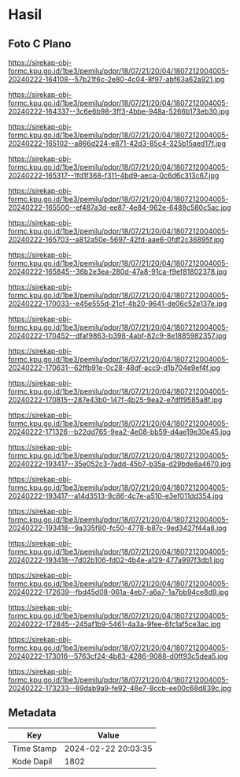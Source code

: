 # Hasil

## Foto C Plano

https://sirekap-obj-formc.kpu.go.id/1be3/pemilu/pdpr/18/07/21/20/04/1807212004005-20240222-164108--57b21f6c-2e80-4c04-8f97-abf63a62a921.jpg

https://sirekap-obj-formc.kpu.go.id/1be3/pemilu/pdpr/18/07/21/20/04/1807212004005-20240222-164337--3c6e6b98-3ff3-4bbe-948a-5266b173eb30.jpg

https://sirekap-obj-formc.kpu.go.id/1be3/pemilu/pdpr/18/07/21/20/04/1807212004005-20240222-165102--a866d224-e871-42d3-85c4-325b15aed17f.jpg

https://sirekap-obj-formc.kpu.go.id/1be3/pemilu/pdpr/18/07/21/20/04/1807212004005-20240222-165317--1fd1f368-f311-4bd9-aeca-0c6d6c313c67.jpg

https://sirekap-obj-formc.kpu.go.id/1be3/pemilu/pdpr/18/07/21/20/04/1807212004005-20240222-165500--ef487a3d-ee87-4e84-962e-6488c580c5ac.jpg

https://sirekap-obj-formc.kpu.go.id/1be3/pemilu/pdpr/18/07/21/20/04/1807212004005-20240222-165703--a812a50e-5697-42fd-aae6-0fdf2c36895f.jpg

https://sirekap-obj-formc.kpu.go.id/1be3/pemilu/pdpr/18/07/21/20/04/1807212004005-20240222-165845--36b2e3ea-280d-47a8-91ca-f9ef81802378.jpg

https://sirekap-obj-formc.kpu.go.id/1be3/pemilu/pdpr/18/07/21/20/04/1807212004005-20240222-170033--e45e555d-21cf-4b20-9641-de06c52e137e.jpg

https://sirekap-obj-formc.kpu.go.id/1be3/pemilu/pdpr/18/07/21/20/04/1807212004005-20240222-170452--dfaf9863-b398-4abf-82c9-8e1885982357.jpg

https://sirekap-obj-formc.kpu.go.id/1be3/pemilu/pdpr/18/07/21/20/04/1807212004005-20240222-170631--62ffb91e-0c28-48df-acc9-d1b704e9ef4f.jpg

https://sirekap-obj-formc.kpu.go.id/1be3/pemilu/pdpr/18/07/21/20/04/1807212004005-20240222-170815--287e43b0-147f-4b25-9ea2-e7dff9585a8f.jpg

https://sirekap-obj-formc.kpu.go.id/1be3/pemilu/pdpr/18/07/21/20/04/1807212004005-20240222-171326--b22dd765-9ea2-4e08-bb59-d4ae19e30e45.jpg

https://sirekap-obj-formc.kpu.go.id/1be3/pemilu/pdpr/18/07/21/20/04/1807212004005-20240222-193417--35e052c3-7add-45b7-b35a-d29bde8a4670.jpg

https://sirekap-obj-formc.kpu.go.id/1be3/pemilu/pdpr/18/07/21/20/04/1807212004005-20240222-193417--a14d3513-9c86-4c7e-a510-e3ef011dd354.jpg

https://sirekap-obj-formc.kpu.go.id/1be3/pemilu/pdpr/18/07/21/20/04/1807212004005-20240222-193418--9a335f80-fc50-4778-b87c-9ed3427f44a8.jpg

https://sirekap-obj-formc.kpu.go.id/1be3/pemilu/pdpr/18/07/21/20/04/1807212004005-20240222-193418--7d02b106-fd02-4b4e-a129-477a997f3db1.jpg

https://sirekap-obj-formc.kpu.go.id/1be3/pemilu/pdpr/18/07/21/20/04/1807212004005-20240222-172639--fbd45d08-061a-4eb7-a6a7-1a7bb94ce8d9.jpg

https://sirekap-obj-formc.kpu.go.id/1be3/pemilu/pdpr/18/07/21/20/04/1807212004005-20240222-172845--245af1b9-5461-4a3a-9fee-6fc1af5ce3ac.jpg

https://sirekap-obj-formc.kpu.go.id/1be3/pemilu/pdpr/18/07/21/20/04/1807212004005-20240222-173016--5763cf24-4b83-4286-9088-d0ff93c5dea5.jpg

https://sirekap-obj-formc.kpu.go.id/1be3/pemilu/pdpr/18/07/21/20/04/1807212004005-20240222-173233--89dab9a9-fe92-48e7-8ccb-ee00c68d839c.jpg


## Metadata

| Key        | Value               |
| ---------- | ------------------- |
| Time Stamp | 2024-02-22 20:03:35 |
| Kode Dapil | 1802                |



